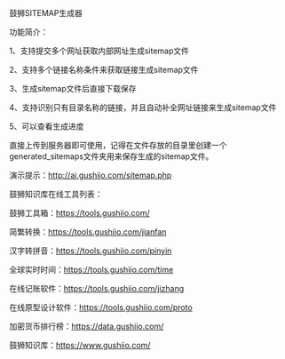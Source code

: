 鼓狮SITEMAP生成器

功能简介：

1、支持提交多个网址获取内部网址生成sitemap文件

2、支持多个链接名称条件来获取链接生成sitemap文件

3、生成sitemap文件后直接下载保存

4、支持识别只有目录名称的链接，并且自动补全网址链接来生成sitemap文件

5、可以查看生成进度

直接上传到服务器即可使用，记得在文件存放的目录里创建一个generated_sitemaps文件夹用来保存生成的sitemap文件。

演示提示：http://ai.gushiio.com/sitemap.php


鼓狮知识库在线工具列表：

鼓狮工具箱：https://tools.gushiio.com/

简繁转换：https://tools.gushiio.com/jianfan

汉字转拼音：https://tools.gushiio.com/pinyin

全球实时时间：https://tools.gushiio.com/time

在线记账软件：https://tools.gushiio.com/jizhang

在线原型设计软件：https://tools.gushiio.com/proto

加密货币排行榜：https://data.gushiio.com/

鼓狮知识库：https://www.gushiio.com/

